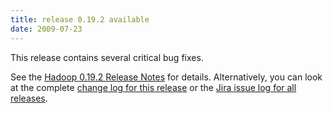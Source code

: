 ```yaml
---
title: release 0.19.2 available
date: 2009-07-23
---
```


This release contains several critical bug fixes.

See the [Hadoop 0.19.2 Release
Notes](http://hadoop.apache.org/docs/r0.19.2/releasenotes.html) for
details. Alternatively, you can look at the complete [change log for
this release](http://hadoop.apache.org/docs/r0.19.2/changes.html) or the
[Jira issue log for all
releases](http://issues.apache.org/jira/browse/HADOOP?report=com.atlassian.jira.plugin.system.project:changelog-panel).

